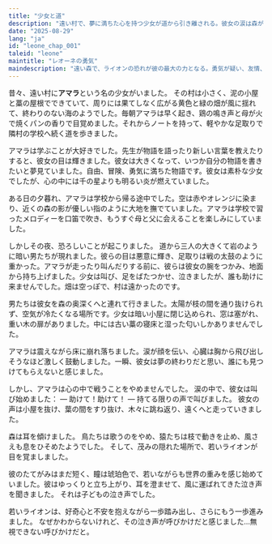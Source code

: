 ```yaml
---
title: "少女と道"
description: "遠い村で、夢に満ちた心を持つ少女が道から引き離される。彼女の涙は森が無視できない呼びかけとなる。"
date: "2025-08-29"
lang: "ja"
id: "leone_chap_001"
taleid: "leone"
maintitle: "レオーネの勇気"
maindescription: "遠い森で、ライオンの恐れが彼の最大の力となる。勇気が疑い、友情、そして決して諦めない選択から生まれることを語る物語。"
---
```


昔々、遠い村に**アマラ**という名の少女がいました。
その村は小さく、泥の小屋と藁の屋根でできていて、周りには果てしなく広がる黄色と緑の畑が風に揺れて、終わりのない海のようでした。毎朝アマラは早く起き、鶏の鳴き声と母が火で焼くパンの香りで目覚めました。それからノートを持って、軽やかな足取りで隣村の学校へ続く道を歩きました。

アマラは学ぶことが大好きでした。先生が物語を語ったり新しい言葉を教えたりすると、彼女の目は輝きました。彼女は大きくなって、いつか自分の物語を書きたいと夢見ていました。自由、冒険、勇気に満ちた物語です。彼女は素朴な少女でしたが、心の中には千の星よりも明るい炎が燃えていました。

ある日の夕暮れ、アマラは学校から帰る途中でした。空は赤やオレンジに染まり、近くの森の影が優しい指のように大地を撫でていました。アマラは学校で習ったメロディーを口笛で吹き、もうすぐ母と父に会えることを楽しみにしていました。

しかしその夜、恐ろしいことが起こりました。
道から三人の大きくて岩のように暗い男たちが現れました。彼らの目は悪意に輝き、足取りは戦の太鼓のように重かった。アマラが走ったり叫んだりする前に、彼らは彼女の腕をつかみ、地面から持ち上げました。少女は叫び、足をばたつかせ、泣きましたが、誰も助けに来ませんでした。畑は空っぽで、村は遠かったのです。

男たちは彼女を森の奥深くへと連れて行きました。太陽が枝の間を通り抜けられず、空気が冷たくなる場所です。少女は暗い小屋に閉じ込められ、窓は塞がれ、重い木の扉がありました。中には古い藁の寝床と湿った匂いしかありませんでした。

アマラは震えながら床に崩れ落ちました。涙が顔を伝い、心臓は胸から飛び出しそうなほど激しく鼓動しました。一瞬、彼女は夢の終わりだと思い、誰にも見つけてもらえないと感じました。

しかし、アマラは心の中で戦うことをやめませんでした。
涙の中で、彼女は叫び始めました：
— 助けて！助けて！ — 持てる限りの声で叫びました。
彼女の声は小屋を抜け、葉の間をすり抜け、木々に跳ね返り、遠くへと走っていきました。

森は耳を傾けました。
鳥たちは歌うのをやめ、猿たちは枝で動きを止め、風さえも息をひそめたようでした。
そして、茂みの隠れた場所で、若いライオンが目を覚ましました。

彼のたてがみはまだ短く、瞳は琥珀色で、若いながらも世界の重みを感じ始めていました。彼はゆっくりと立ち上がり、耳を澄ませて、風に運ばれてきた泣き声を聞きました。
それは子どもの泣き声でした。

若いライオンは、好奇心と不安を抱えながら一歩踏み出し、さらにもう一歩進みました。
なぜかわからないけれど、その泣き声が呼びかけだと感じました…無視できない呼びかけだと。
